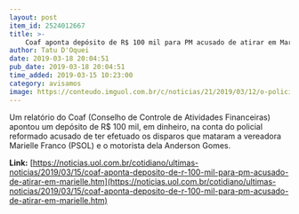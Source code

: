 ```yaml
---
layout: post
item_id: 2524012667
title: >-
    Coaf aponta depósito de R$ 100 mil para PM acusado de atirar em Marielle
author: Tatu D'Oquei
date: 2019-03-18 20:04:51
pub_date: 2019-03-18 20:04:51
time_added: 2019-03-15 10:23:00
category: avisamos
image: https://conteudo.imguol.com.br/c/noticias/21/2019/03/12/o-policial-militar-reformado-ronnie-lessa-48-acusado-de-efetuar-dos-disparos-que-mataram-a-vereadora-marielle-franco-1552388416128_v2_615x300.jpg
---
```


Um relatório do Coaf (Conselho de Controle de Atividades Financeiras) apontou um depósito de R$ 100 mil, em dinheiro, na conta do policial reformado acusado de ter efetuado os disparos que mataram a vereadora Marielle Franco (PSOL) e o motorista dela Anderson Gomes.

**Link:** [https://noticias.uol.com.br/cotidiano/ultimas-noticias/2019/03/15/coaf-aponta-deposito-de-r-100-mil-para-pm-acusado-de-atirar-em-marielle.htm](https://noticias.uol.com.br/cotidiano/ultimas-noticias/2019/03/15/coaf-aponta-deposito-de-r-100-mil-para-pm-acusado-de-atirar-em-marielle.htm)

